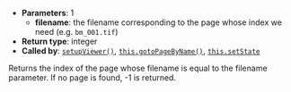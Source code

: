 * **Parameters**: 1
    * **filename**: the filename corresponding to the page whose index we need
      (e.g. `bm_001.tif`)
* **Return type**: integer
* **Called by**: [`setupViewer()`](#setupViewer),
  [`this.gotoPageByName()`](#this.gotoPageByName),
  [`this.setState`](#this.setState)

Returns the index of the page whose filename is equal to the filename
parameter. If no page is found, -1 is returned.

